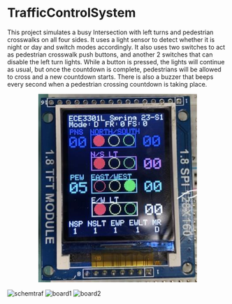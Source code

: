 # TrafficControlSystem
This project simulates a busy Intersection with left turns and pedestrian crosswalks on all four sides. It uses a light sensor to detect whether it is night or day and switch modes accordingly. It also uses two switches to act as pedestrian crosswalk push buttons, and another 2 switches that can disable the left turn lights. While a button is pressed, the lights will continue as usual, but once the countdown is complete, pedestrians will be allowed to cross and a new countdown starts. There is also a buzzer that beeps every second when a pedestrian crossing countdown is taking place.

<p align="center">
  <img src="https://github.com/seanabisaab/TrafficControlSystem/blob/main/lcdfront.PNG" />
</p>

![schemtraf](https://github.com/seanabisaab/TrafficControlSystem/assets/98626715/ee21c3a4-0cd0-451b-8e37-19894dcb64b0)
![board1](https://github.com/seanabisaab/TrafficControlSystem/assets/98626715/56d3ad59-43c0-4e5f-9295-a6a6c263aab3)
![board2](https://github.com/seanabisaab/TrafficControlSystem/assets/98626715/de592e79-1220-4c3b-b424-4e55ea5513fc)

